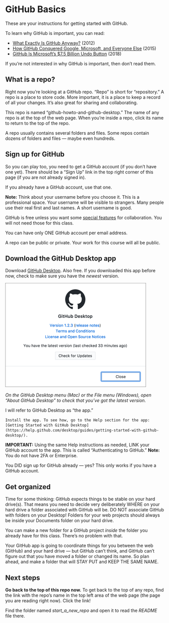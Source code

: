 # GitHub Basics

These are your instructions for getting started with GitHub.

To learn why GitHub is important, you can read:

* [What Exactly Is GitHub Anyway?](https://techcrunch.com/2012/07/14/what-exactly-is-github-anyway/) (2012)
* [How GitHub Conquered Google, Microsoft, and Everyone Else](http://www.wired.com/2015/03/github-conquered-google-microsoft-everyone-else/) (2015)
* [GitHub Is Microsoft’s $7.5 Billion Undo Button](https://www.bloomberg.com/news/articles/2018-06-06/github-is-microsoft-s-7-5-billion-undo-button) (2018)

If you’re not interested in why GitHub is important, then don’t read them.

## What is a repo?

Right now you’re looking at a GitHub repo. “Repo” is short for “repository.” A repo is a place to store code. More important, it is a place to keep a record of all your changes. It’s also great for sharing and collaborating.

This repo is named “github-howto-and-github-desktop.” The name of any repo is at the top of the web page. When you’re inside a repo, click its name to return to the top of the repo.

A repo usually contains several folders and files. Some repos contain dozens of folders and files &mdash; maybe even hundreds.

## Sign up for GitHub

So you can play too, you need to get a GitHub account (if you don’t have one yet). There should be a “Sign Up” link in the top right corner of this page (if you are not already signed in).

If you already have a GitHub account, use that one.

**Note:** Think about your username before you choose it. This is a professional space. Your username will be visible to strangers. Many people use their real first and last names. A short username is good.

GitHub is free unless you want some [special features](https://github.com/pricing) for collaboration. You will not need those for this class.

You can have only ONE GitHub account per email address.

A repo can be public or private. Your work for this course will all be public.

## Download the GitHub Desktop app

Download [GitHub Desktop](https://desktop.github.com/). Also free. If you downloaded this app before now, check to make sure you have the *newest* version.

<img src="../images/update-version.png" alt="Check for updates" width=446>

*On the GitHub Desktop menu (Mac) or the File menu (Windows), open “About GitHub Desktop” to check that you’ve got the latest version.*

I will refer to GitHub Desktop as “the app.”

    Install the app. To see how, go to the Help section for the app: [Getting Started with GitHub Desktop](https://help.github.com/desktop/guides/getting-started-with-github-desktop/).

**IMPORTANT:** Using the same Help instructions as needed, LINK your GitHub account to the app. This is called “Authenticating to GitHub.” **Note:** You do not have 2FA or Enterprise.

You DID sign up for GitHub already &mdash; yes? This only works if you have a GitHub account.

## Get organized

Time for some thinking: GitHub expects things to be stable on your hard drive(s). That means you need to decide very deliberately WHERE on your hard drive a folder associated with GitHub will be. DO NOT associate GitHub with folders on your Desktop! Folders for your web projects should always be inside your Documents folder on your hard drive.

You can make a new folder for a GitHub project *inside* the folder you already have for this class. There’s no problem with that.

Your GitHub app is going to coordinate things for you between the web (GitHub) and your hard drive &mdash; but GitHub can’t think, and GitHub can’t figure out that you have moved a folder or changed its name. So plan ahead, and make a folder that will STAY PUT and KEEP THE SAME NAME.

## Next steps

**Go back to the top of this repo now.** To get back to the top of any repo, find the link with the repo’s name in the top left area of the web page (the page you are reading right now). Click the link!

Find the folder named *start_a_new_repo* and open it to read the *README* file there.
